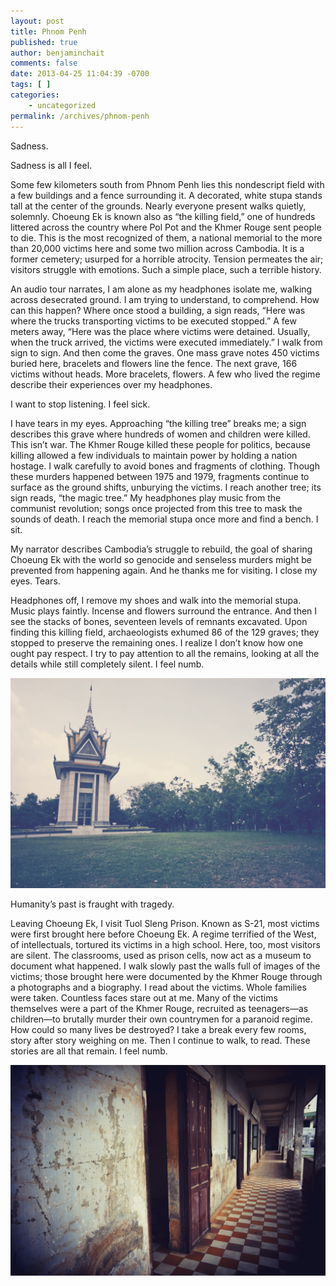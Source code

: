 ```yaml
---
layout: post
title: Phnom Penh
published: true
author: benjaminchait
comments: false
date: 2013-04-25 11:04:39 -0700
tags: [ ]
categories:
    - uncategorized
permalink: /archives/phnom-penh
---
```

Sadness.

Sadness is all I feel.

Some few kilometers south from Phnom Penh lies this nondescript field with a few buildings and a fence surrounding it. A decorated, white stupa stands tall at the center of the grounds. Nearly everyone present walks quietly, solemnly. Choeung Ek is known also as “the killing field,” one of hundreds littered across the country where Pol Pot and the Khmer Rouge sent people to die. This is the most recognized of them, a national memorial to the more than 20,000 victims here and some two million across Cambodia. It is a former cemetery; usurped for a horrible atrocity. Tension permeates the air; visitors struggle with emotions. Such a simple place, such a terrible history.

An audio tour narrates, I am alone as my headphones isolate me, walking across desecrated ground. I am trying to understand, to comprehend. How can this happen? Where once stood a building, a sign reads, “Here was where the trucks transporting victims to be executed stopped.” A few meters away, “Here was the place where victims were detained. Usually, when the truck arrived, the victims were executed immediately.” I walk from sign to sign. And then come the graves. One mass grave notes 450 victims buried here, bracelets and flowers line the fence. The next grave, 166 victims without heads. More bracelets, flowers. A few who lived the regime describe their experiences over my headphones.

I want to stop listening. I feel sick.

I have tears in my eyes. Approaching “the killing tree” breaks me; a sign describes this grave where hundreds of women and children were killed. This isn’t war. The Khmer Rouge killed these people for politics, because killing allowed a few individuals to maintain power by holding a nation hostage. I walk carefully to avoid bones and fragments of clothing. Though these murders happened between 1975 and 1979, fragments continue to surface as the ground shifts, unburying the victims. I reach another tree; its sign reads, “the magic tree.” My headphones play music from the communist revolution; songs once projected from this tree to mask the sounds of death. I reach the memorial stupa once more and find a bench. I sit.

My narrator describes Cambodia’s struggle to rebuild, the goal of sharing Choeung Ek with the world so genocide and senseless murders might be prevented from happening again. And he thanks me for visiting. I close my eyes. Tears.

Headphones off, I remove my shoes and walk into the memorial stupa. Music plays faintly. Incense and flowers surround the entrance. And then I see the stacks of bones, seventeen levels of remnants excavated. Upon finding this killing field, archaeologists exhumed 86 of the 129 graves; they stopped to preserve the remaining ones. I realize I don’t know how one ought pay respect. I try to pay attention to all the remains, looking at all the details while still completely silent. I feel numb.


![Choeung Ek, memorial stupa][1]

Humanity’s past is fraught with tragedy.

Leaving Choeung Ek, I visit Tuol Sleng Prison. Known as S-21, most victims were first brought here before Choeung Ek. A regime terrified of the West, of intellectuals, tortured its victims in a high school. Here, too, most visitors are silent. The classrooms, used as prison cells, now act as a museum to document what happened. I walk slowly past the walls full of images of the victims; those brought here were documented by the Khmer Rouge through a photographs and a biography. I read about the victims. Whole families were taken. Countless faces stare out at me. Many of the victims themselves were a part of the Khmer Rouge, recruited as teenagers—as children—to brutally murder their own countrymen for a paranoid regime. How could so many lives be destroyed? I take a break every few rooms, story after story weighing on me. Then I continue to walk, to read. These stories are all that remain. I feel numb.


![Tuol Sleng Prison][2]

 [1]: /wp-content/uploads/media/img/2013/04-wp/20130425-235356.jpg
 [2]: /wp-content/uploads/media/img/2013/04-wp/20130425-235407.jpg
